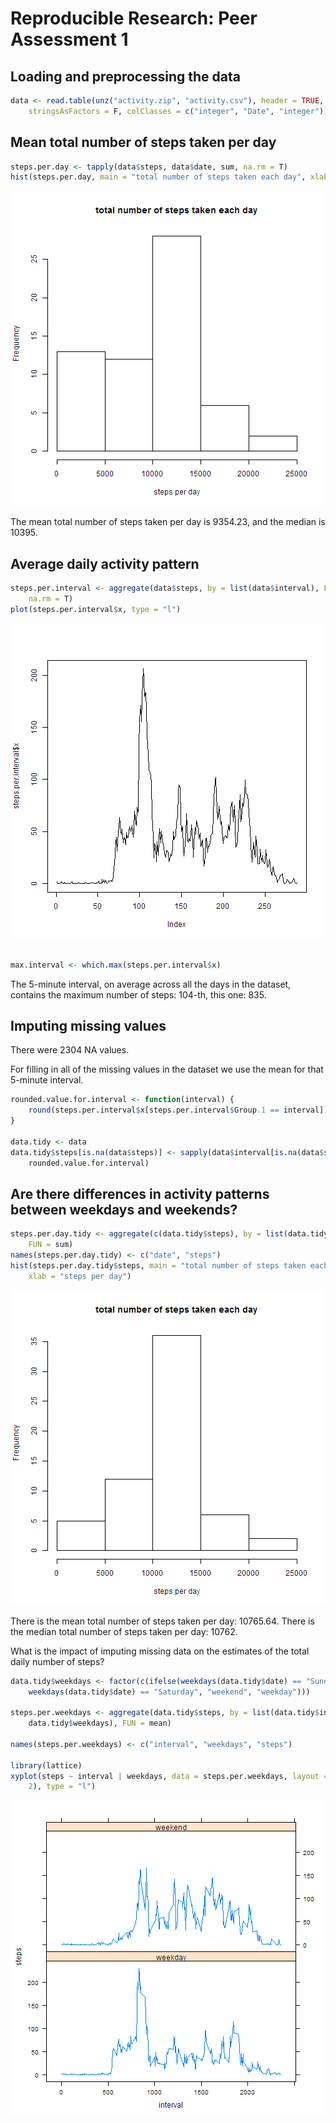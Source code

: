 # Reproducible Research: Peer Assessment 1



## Loading and preprocessing the data

```r
data <- read.table(unz("activity.zip", "activity.csv"), header = TRUE, sep = ",", 
    stringsAsFactors = F, colClasses = c("integer", "Date", "integer"))
```



## Mean total number of steps taken per day

```r
steps.per.day <- tapply(data$steps, data$date, sum, na.rm = T)
hist(steps.per.day, main = "total number of steps taken each day", xlab = "steps per day")
```

![plot of chunk unnamed-chunk-3](figure/unnamed-chunk-3.png) 

The mean total number of steps taken per day is   9354.23,
and the median is 10395.


## Average daily activity pattern

```r
steps.per.interval <- aggregate(data$steps, by = list(data$interval), FUN = mean, 
    na.rm = T)
plot(steps.per.interval$x, type = "l")
```

![plot of chunk unnamed-chunk-4](figure/unnamed-chunk-4.png) 

```r

max.interval <- which.max(steps.per.interval$x)
```


The 5-minute interval, on average across all the days in the dataset,
contains the maximum number of steps: 104-th, this one:  835.

## Imputing missing values
There were 2304 NA values.

For filling in all of the missing values in the dataset we use the mean for that 5-minute interval.


```r
rounded.value.for.interval <- function(interval) {
    round(steps.per.interval$x[steps.per.interval$Group.1 == interval])
}

data.tidy <- data
data.tidy$steps[is.na(data$steps)] <- sapply(data$interval[is.na(data$steps)], 
    rounded.value.for.interval)
```



## Are there differences in activity patterns between weekdays and weekends?

```r
steps.per.day.tidy <- aggregate(c(data.tidy$steps), by = list(data.tidy$date), 
    FUN = sum)
names(steps.per.day.tidy) <- c("date", "steps")
hist(steps.per.day.tidy$steps, main = "total number of steps taken each day", 
    xlab = "steps per day")
```

![plot of chunk unnamed-chunk-6](figure/unnamed-chunk-6.png) 

There is the mean total number of steps taken per day: 10765.64.
There is the median total number of steps taken per day:    10762.

What is the impact of imputing missing data on the estimates of the total
daily number of steps?



```r
data.tidy$weekdays <- factor(c(ifelse(weekdays(data.tidy$date) == "Sunday" | 
    weekdays(data.tidy$date) == "Saturday", "weekend", "weekday")))

steps.per.weekdays <- aggregate(data.tidy$steps, by = list(data.tidy$interval, 
    data.tidy$weekdays), FUN = mean)

names(steps.per.weekdays) <- c("interval", "weekdays", "steps")

library(lattice)
xyplot(steps ~ interval | weekdays, data = steps.per.weekdays, layout = c(1, 
    2), type = "l")
```

![plot of chunk unnamed-chunk-7](figure/unnamed-chunk-7.png) 








